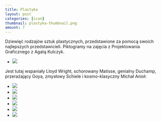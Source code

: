 ```yaml
---
title: Plastyka
layout: post
categories: [icon]
thumbnail: plastyka-thumbnail.png
amount: 7
---
```


Dziewięć rodzajów sztuk plastycznych, przedstawione za pomocą swoich najlepszych przedstawicieli. Piktogramy na zajęcia z Projektowania Graficznego z Agatą Kulczyk.

* [![][57]][57]

Jest tutaj wspaniały Lloyd Wright, schorowany Matisse, genialny Duchamp, przerażający Goya, zmysłowy Schiele i kosmo-klasyczny Michał Anioł:

* [![][58]][58]
* [![][59]][59]
* [![][60]][60]
* [![][61]][61]
* [![][62]][62]
* [![][63]][63]

[57]: http://leszekpietrzak.com/images/57.jpg
[58]: http://leszekpietrzak.com/images/58.jpg
[59]: http://leszekpietrzak.com/images/59.jpg
[60]: http://leszekpietrzak.com/images/60.jpg
[61]: http://leszekpietrzak.com/images/61.jpg
[62]: http://leszekpietrzak.com/images/62.jpg
[63]: http://leszekpietrzak.com/images/63.jpg